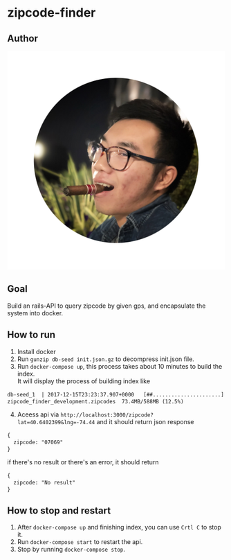 # zipcode-finder

## Author
![](author.JPG)

## Goal
Build an rails-API to query zipcode by given gps, and encapsulate the system into docker.

## How to run
1. Install docker
2. Run ```gunzip db-seed init.json.gz``` to decompress init.json file.
3. Run ```docker-compose up```, this process takes about 10 minutes to build the index.  
It will display the process of building index like
```
db-seed_1  | 2017-12-15T23:23:37.907+0000	[##......................] zipcode_finder_development.zipcodes	73.4MB/588MB (12.5%)
```
4. Aceess api via
```http://localhost:3000/zipcode?lat=40.6402399&lng=-74.44```
and it should return json response
```
{
  zipcode: "07069"
}
```
if there's no result or there's an error, it should return
```
{
  zipcode: "No result"
}
```

## How to stop and restart
1. After ```docker-compose up``` and finishing index, you can use ```Crtl C``` to stop it.
2. Run ```docker-compose start``` to restart the api.
3. Stop by running ```docker-compose stop```.
